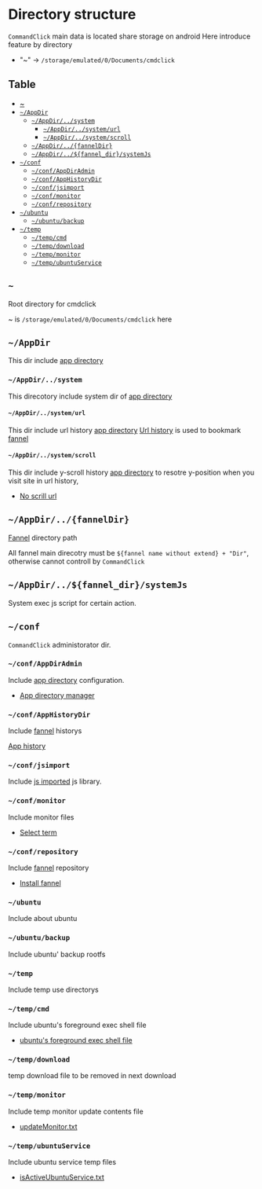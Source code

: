 # Directory structure

`CommandClick` main data is located share storage on android
Here introduce feature by directory 

- "~" -> `/storage/emulated/0/Documents/cmdclick`


Table
-----------------
* [~](#root_dir_path)
* [`~/AppDir`](#app_dir)
  * [`~/AppDir/../system`](#app_dir_system_dir)
    * [`~/AppDir/../system/url`](#app_dir_system_dir_url_dir)
    * [`~/AppDir/../system/scroll`](#app_dir_system_dir_scroll_dir)
  * [`~/AppDir/../{fannelDir}`](#fannel_dir)
  * [`~/AppDir/../${fannel_dir}/systemJs`](#system_js)
* [`~/conf`](#conf)  
  * [`~/conf/AppDirAdmin`](#conf_app_dir_admin)
  * [`~/conf/AppHistoryDir`](#conf_app_history_dir)
  * [`~/conf/jsimport`](#conf_jsimport)
  * [`~/conf/monitor`](#conf_monitor)
  * [`~/conf/repository`](#conf_repository)
* [`~/ubuntu`](#ubuntu)  
  * [`~/ubuntu/backup`](#ubuntu_backup)  
* [`~/temp`](#temp)
  * [`~/temp/cmd`](#temp_cmd)
  * [`~/temp/download`](#temp_download)
  * [`~/temp/monitor`](#temp_monitor)
  * [`~/temp/ubuntuService`](#temp_ubuntu_service)


## `~` <a id="root_dir_path"></a>

Root directory for cmdclick

~ is `/storage/emulated/0/Documents/cmdclick` here


## `~/AppDir` <a id="app_dir"></a>

This dir include [app directory](https://github.com/puutaro/CommandClick/blob/master/md/developer/glossary.md#app-directory)

### `~/AppDir/../system` <a id="app_dir_system_dir"></a>

This direcotory include system dir of [app directory](https://github.com/puutaro/CommandClick/blob/master/md/developer/glossary.md#app-directory)

#### `~/AppDir/../system/url` <a id="app_dir_system_dir_url_dir"></a>

This dir include url history [app directory](https://github.com/puutaro/CommandClick/blob/master/md/developer/glossary.md#app-directory)
[Url history](https://github.com/puutaro/CommandClick/blob/master/USAGE.md#url-history) is used to bookmark [fannel](https://github.com/puutaro/CommandClick/blob/master/md/developer/glossary.md#fannel)

#### `~/AppDir/../system/scroll` <a id="app_dir_system_dir_scroll_dir"></a>

This dir include y-scroll history [app directory](https://github.com/puutaro/CommandClick/blob/master/md/developer/glossary.md#app-directory)
to resotre y-position when you visit site in url history, 

- [No scrill url](https://github.com/puutaro/CommandClick/blob/master/USAGE.md#no-scroll-save-url)

## `~/AppDir/../{fannelDir}`  <a id="fannel_dir"></a>

[Fannel](https://github.com/puutaro/CommandClick/blob/master/md/developer/js_pre_reserved_word.md) directory path

All fannel main direcotry must be `${fannel name without extend} + "Dir"`, otherwise cannot controll by `CommandClick`

## `~/AppDir/../${fannel_dir}/systemJs`  <a id="system_js"></a>

System exec js script for certain action.  

## `~/conf` <a id="conf"></a>

`CommandClick` administorator dir.

### `~/conf/AppDirAdmin` <a id="conf_app_dir_admin"></a>

Include [app directory](https://github.com/puutaro/CommandClick/blob/master/md/developer/glossary.md#app-directory) configuration.

- [App directory manager](https://github.com/puutaro/CommandClick/blob/master/USAGE.md#change-app-dir)

### `~/conf/AppHistoryDir` <a id="conf_app_history_dir"></a>

Include [fannel](https://github.com/puutaro/CommandClick/blob/master/md/developer/glossary.md#fannel) historys

[App history](https://github.com/puutaro/CommandClick/blob/master/USAGE.md#history)

### `~/conf/jsimport` <a id="conf_jsimport"></a>

Include [js imported](https://github.com/puutaro/CommandClick/blob/master/DEVELOPER.md#import-library) js library.

### `~/conf/monitor` <a id="conf_monitor"></a>

Include monitor files

- [Select term](https://github.com/puutaro/CommandClick/blob/master/USAGE.md#select-term)

### `~/conf/repository` <a id="conf_repository"></a>

Include [fannel](https://github.com/puutaro/CommandClick/blob/master/md/developer/glossary.md#fannel) repository

- [Install fannel](https://github.com/puutaro/CommandClick/blob/master/USAGE.md#install-fannel)

### `~/ubuntu` <a id="ubuntu"></a>

Include about ubuntu

### `~/ubuntu/backup` <a id="ubuntu_backup"></a>

Include ubuntu' backup rootfs

### `~/temp` <a id="temp"></a> 

Include temp use directorys

### `~/temp/cmd` <a id="temp_cmd"></a> 

Include ubuntu's foreground exec shell file

- [ubuntu's foreground exec shell file](https://github.com/puutaro/CommandClick/blob/master/md/developer/FileApis.md#foreground_cmd_script)  

### `~/temp/download` <a id="temp_download"></a> 

temp download file to be removed in next download


### `~/temp/monitor` <a id="temp_monitor"></a>  

Include temp monitor update contents file 

- [updateMonitor.txt](https://github.com/puutaro/CommandClick/blob/master/md/developer/FileApis.md#update_monitor)

### `~/temp/ubuntuService` <a id="temp_ubuntu_service"></a>  

Include ubuntu service temp files 

- [isActiveUbuntuService.txt](https://github.com/puutaro/CommandClick/blob/master/md/developer/FileApis.md#is_active_ubuntu_service)

